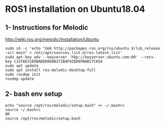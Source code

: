 # ROS1 installation on Ubuntu18.04

## 1- Instructions for Melodic
http://wiki.ros.org/melodic/Installation/Ubuntu

```
sudo sh -c 'echo "deb http://packages.ros.org/ros/ubuntu $(lsb_release -sc) main" > /etc/apt/sources.list.d/ros-latest.list'
sudo apt-key adv --keyserver 'hkp://keyserver.ubuntu.com:80' --recv-key C1CF6E31E6BADE8868B172B4F42ED6FBAB17C654
sudo apt update
sudo apt install ros-melodic-desktop-full
sudo rosdep init
rosdep update
```

## 2- bash env setup
```
echo "source /opt/ros/melodic/setup.bash" >> ~/.bashrc
source ~/.bashrc
OR
source /opt/ros/melodic/setup.bash
```
